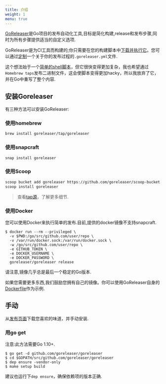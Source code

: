 ```yaml
---
title: 介绍
weight: 1
menu: true
---
```


[GoReleaser](https://github.com/goreleaser/goreleaser)是Go项目的发布自动化工具,目标是简化构建,release和发布步骤,同时为所有步骤提供适当的自定义选项.

GoReleaser是为CI工具而构建的;你只需要在您的构建脚本中[下载并执行它](#ci_integration)。您可以通过[定制](#Customization)一个关于你的发布过程的`.goreleaser.yml`文件.

这个想法始于一个[简单的shell脚本](https://github.com/goreleaser/old-go-releaser)，但它很快变得更加复杂，我也希望通过`Homebrew taps`发布二进制文件，这会使脚本变得更加hacky，所以我放弃了它，并在Go中重写了整个内容.

## 安装Goreleaser

有三种方法可以安装GoReleaser:

### 使用homebrew

```sh
brew install goreleaser/tap/goreleaser
```

### 使用snapcraft

```sh
snap install goreleaser
```

### 使用Scoop

```sh
scoop bucket add goreleaser https://github.com/goreleaser/scoop-bucket.git
scoop install goreleaser
```

> 查看[tap源](https://github.com/goreleaser/homebrew-tap)，了解更多细节.

### 使用Docker

您可以使用Docker来执行简单的发布.目前,提供的docker镜像不支持snapcraft.

```console
$ docker run --rm --privileged \
  -v $PWD:/go/src/github.com/user/repo \
  -v /var/run/docker.sock:/var/run/docker.sock \
  -w /go/src/github.com/user/repo \
  -e GITHUB_TOKEN \
  -e DOCKER_USERNAME \
  -e DOCKER_PASSWORD \
  goreleaser/goreleaser release
```

请注意,镜像几乎总是最后一个稳定的Go版本.

如果您需要更多东西,我们鼓励您拥有自己的镜像。你可以使用GoReleaser自身的[Dockerfile][dockerfile]作为示例.

[dockerfile]: https://github.com/goreleaser/goreleaser/blob/master/Dockerfile

## 手动

从[发布页面](https://github.com/goreleaser/goreleaser/releases/latest)下载您喜欢的味道，并手动安装.

### 用go get

注意:此方法需要Go 1.10+.

```console
$ go get -d github.com/goreleaser/goreleaser
$ cd $GOPATH/src/github.com/goreleaser/goreleaser
$ dep ensure -vendor-only
$ make setup build
```

建议也运行下`dep ensure`，确保依赖项的版本正确.
